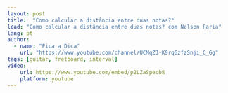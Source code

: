 ```yaml
---
layout: post
title:  "Como calcular a distância entre duas notas?"
lead: "Como calcular a distância entre duas notas? com Nelson Faria"
lang: pt
author:
  - name: "Fica a Dica"
    url: "https://www.youtube.com/channel/UCMqZJ-K9rq6zfzSnji_C_Gg"
tags: [guitar, fretboard, interval]
video:
    url: https://www.youtube.com/embed/p2LZaSpecb8
    platform: youtube
---
```

